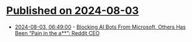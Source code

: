# [Published on 2024-08-03](index.md)

* [2024-08-03, 06:49:00](https://soylentnews.org/article.pl?sid=24/08/02/2240249&from=rss) - [Blocking AI Bots From Microsoft, Others Has Been “Pain in the a**”: Reddit CEO](https://soylentnews.org/article.pl?sid=24/08/02/2240249&from=rss)
